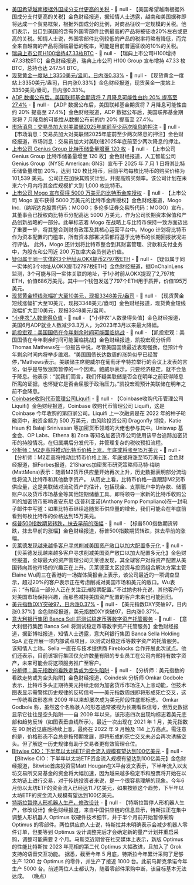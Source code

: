 - [美国希望越南根据外国成分支付更高的关税]() - 📰 null - 【美国希望越南根据外国成分支付更高的关税】金色财经报道，据知情人士透露，越南和美国据称即将达成一个贸易框架，根据外国成分的比例，对商品征收一定规模的关税。他们表示，出口到美国的含有外国零部件比例最高的产品将被征收20%左右或更高的关税。知情人士说，外国零部件比例较低的产品的税率将略有降低，而完全来自越南的产品将面临最低的税率，可能是目前普遍征收的10%的关税。
- [瑞典上市公司H100增持47.33枚BTC]() - 📰 null - 【瑞典上市公司H100增持47.33枚BTC】金色财经报道，瑞典上市公司 H100 Group 宣布增持 47.33 枚 BTC，总持仓达 247.54 BTC。
- [现货黄金一度站上3350美元/盎司，日内涨0.33%]() - 📰 null - 【现货黄金一度站上3350美元/盎司，日内涨0.33%】金色财经报道，现货黄金一度站上3350美元/盎司，日内涨0.33%。
- [ADP 数据公布后，美国联邦基金期货将 7 月降息可能性由约 20% 提高至 27.4%]() - 📰 null - 【ADP 数据公布后，美国联邦基金期货将 7 月降息可能性由约 20% 提高至 27.4%】金色财经报道，ADP 数据公布后，美国联邦基金期货将 7 月降息的可能性从数据公布前的约 20% 提高至 27.4%。
- [市场消息：交易员加大对美联储2025年底前至少两次降息的押注]() - 📰 null - 【市场消息：交易员加大对美联储2025年底前至少两次降息的押注】金色财经报道，市场消息：交易员加大对美联储2025年底前至少两次降息的押注。
- [上市公司 Genius Group 比特币储备量增至 120 枚]() - 📰 null - 【上市公司 Genius Group 比特币储备量增至 120 枚】金色财经报道，人工智能公司 Genius Group（NYSE American: GNS）宣布于 2025 年 7 月 1 日将其比特币储备量增加 20%，达到 120 枚比特币，目前平均每枚比特币的购买价格为 101,539 美元。 
公司正在加快其购买计划，并提高购买频率。该公司计划在未来六个月内将其金库规模扩大到 1,000 枚比特币。
- [上市公司 Mogo 宣布获得 5000 万美元的比特币金库授权]() - 📰 null - 【上市公司 Mogo 宣布获得 5000 万美元的比特币金库授权】金色财经报道，Mogo Inc.（纳斯达克股票代码：MOGO；多伦多证券交易所代码：MOGO）宣布，其董事会已授权向比特币分配高达 5000 万美元，作为公司长期资本保值和产品创新战略的一部分。此举标志着 Mogo 在战略上与比特币保持一致方面迈出了重要一步，将其整合到财务政策及其核心运营平台中。Mogo 计划将比特币作为资本配置的门槛率，所有资本部署决策都将基于比特币的长期回报状况进行评估。 
此外，Mogo 还计划将比特币整合到其财富管理、贷款和支付业务中，为股东和公司近 200 万加拿大会员创造价值。
- [疑似属于同一实体的3个地址从OKX提币2797枚ETH]() - 📰 null - 【疑似属于同一实体的3个地址从OKX提币2797枚ETH】金色财经报道，据OnChainLens监测，3个可能与同一实体关联的地址，于1小时前从OKX提现了2,797枚ETH，价值686万美元。其中一个钱包发送了797个ETH用于质押，价值195万美元。
- [现货黄金短线涨幅扩大至10美元，现报3348美元/盎司]() - 📰 null - 【现货黄金短线涨幅扩大至10美元，现报3348美元/盎司】金色财经报道，现货黄金短线涨幅扩大至10美元，现报3348美元/盎司。
- [“小非农”人数录得负值]() - 📰 null - 【“小非农”人数录得负值】金色财经报道，美国6月ADP就业人数减少3.3万人，为2023年3月以来最大降幅。
- [凯投宏观：美国国债在今年剩余时间可能面临挑战]() - 📰 null - 【凯投宏观：美国国债在今年剩余时间可能面临挑战】金色财经报道，凯投宏观分析师Thomas Mathews在一份报告中说，尽管美国国债最近表现强劲，但预计今年剩余时间内将举步维艰。“美国国债长达数周的涨势似乎已经暂停，”Mathews表示。美联储主席鲍威尔在葡萄牙辛特拉举行的会议上发表的言论，似乎是导致涨势暂停的一个因素。鲍威尔表示，只要经济稳定，就不会急于降息。他表示：“就我们而言，我们怀疑美联储是否会在明年之前获得降息所需的证据，也怀疑它是否会屈服于政治压力。”凯投宏观预计美联储在明年之前不会降息。
- [Coinbase收购代币管理公司Liquifi](https://fortune.com/crypto/2025/07/02/coinbase-liquifi-acquisition-mergers-acquisitions-crypto-industry/) - 📰 null - 【Coinbase收购代币管理公司Liquifi】金色财经报道，Coinbase 收购代币管理公司 Liquifi，这是 Coinbase 今年收购的第四家公司。Liquifi 上一次融资是在 2022 年的种子轮融资中，融资金额为 500 万美元，由风险投资公司 Dragonfly 领投，Katie Haun 和 Balaji Srinivasan 等加密货币领域的大佬也参与其中。Uniswap 基金会、OP Labs、Ethena 和 Zora 等知名加密货币公司使用该平台追踪加密货币的持股情况，在归属期后分发代币，并管理复杂的税收预扣流程。
- [分析师：M2走高将推动比特币价格上涨，年底或将涨至15万美元]() - 📰 null - 【分析师：M2走高将推动比特币价格上涨，年底或将涨至15万美元】金色财经报道，据Forbes报道，21Shares加密货币研究策略师马特·梅纳(MattMena)表示：随着M2货币供应量开始再次上升，历史数据表明部分流动性将流入比特币和其他数字资产。 
从历史上看，比特币价格一直跟踪M2货币供应量，这是美联储对流动资产的估计，包括现金、支票账户中的存款、储蓄账户以及货币市场基金等其他短期储蓄工具。即将领导一家新的比特币收购公司的加密货币影响者安东尼·庞普利亚诺(Anthony Pomp Pompliano)在一封电子邮件中写道：如果比特币继续追随货币供应量的增长，我们可能会在年底前看到每枚比特币的价格达到15万美元。
- [标普500指数期货转跌，抹去早前的涨幅]() - 📰 null - 【标普500指数期货转跌，抹去早前的涨幅】金色财经报道，标普500指数期货转跌，抹去早前的涨幅。
- [贝莱德发现越来越多客户寻求削减美国资产敞口以加大配置多元化]() - 📰 null - 【贝莱德发现越来越多客户寻求削减美国资产敞口以加大配置多元化】金色财经报道，全球最大的资产管理公司贝莱德发现，其全球客户对将资产配置从美国转向其他市场的兴趣正在上升。贝莱德亚太区投资与投资组合解决方案主管Elaine Wu周三在香港的一场媒体简报会上表示，该公司最近的一项调查显示，超过20%的客户表示正在考虑削减对美国市场和美元的敞口。Wu表示：“有相当一部分人正在关注亚洲股票配置。”不过她也补充说，其他客户仍对美国市场保持兴趣，而那些减持美国资产配置的客户未来也可能回归。
- [美元指数DXY突破97，日内涨0.37%]() - 📰 null - 【美元指数DXY突破97，日内涨0.37%】金色财经报道，美元指数DXY突破97，日内涨0.37%。
- [意大利银行集团 Banca Sell 将测试稳定币等数字资产托管服务]() - 📰 null - 【意大利银行集团 Banca Sell 将测试稳定币等数字资产托管服务】金色财经报道，据彭博社报道，知情人士透露，意大利银行集团 Banca Sella Holding SpA 正在开展一项内部试点项目，以测试对稳定币等数字资产的托管服务。 
该知情人士称，Sella 一直在与技术提供商 Fireblocks 合作开展此次试点。他们还表示，目前该银行集团仅允许数量有限的专业员工在公司内部持有数字资产，未来可能会将这项服务推广至客户。
- [分析师：美元指数的看跌走势或为空头陷阱]() - 📰 null - 【分析师：美元指数的看跌走势或为空头陷阱】金色财经报道，Coindesk 分析师 Omkar Godbole 表示，比特币多头正期待美元持续走弱为加密货币市场注入上涨动能，但技术图表显示需警惕历史规律的反转信号——美元指数周线即将形成死亡交叉，这一传统看跌形态自 2009 年以来却屡次成为美元阶段性底部标志。 
Omkar Godbole 称，虽然这个名称骇人的形态通常被视为长期看跌信号，但历史数据显示它往往是空头陷阱——自 2009 年以来，该形态四次出现均标志着美元底部和趋势反转（如图表垂直线所示）。最近一次出现在 2021 年 1 月，美元指数在 90 附近见底后持续上涨，最终在 2022 年 9 月触及 114 上方高点。需注意的是，价格形态不会总是按预期发展，即将形成的死亡交叉未必会再次诱捕空头。但了解这一历史规律有助于交易者更有效管理仓位。
- [Bitwise CIO：下半年以太坊ETF资金流入规模有望达到100亿美元](https://x.com/Matt_Hougan/status/1940354170084835521) - 📰 null - 【Bitwise CIO：下半年以太坊ETF资金流入规模有望达到100亿美元】金色财经报道，Bitwise首席投资官Matt Hougan在X平台发文表示，下半年流入以太坊交易所交易基金的资金将大幅加速，因为越来越多稳定币和股票将开始在以太坊链上进行交易，对于传统投资者来说，是一个很容易理解的现象。今年6月份以太坊ETF的资金流入已经达11.7亿美元，如果按照这个趋势，下半年以太坊ETF的资金流入规模有望达到100亿美元。
- [特斯拉暂停人形机器人生产，修改设计](https://mp.weixin.qq.com/s/rygYB7Yp3pbHzIsZ4QElBQ) - 📰 null - 【特斯拉暂停人形机器人生产，修改设计】金色财经报道，来自中国供应链的信息显示，特斯拉正在集中调整人形机器人 Optimus 软硬件技术细节，并于半个月前开始暂停采购 Optimus 的零部件。两位供应商人士说，特斯拉并未明确表示会减少机器人零件订单，但要等到 Optimus 设计调整完后才会确定新的量产计划并重启采购，调整可能需要 2 个月。马斯克近期曾在社交媒体上表示，新版 Optimus 的性能比特斯拉 2023 年亮相的第二代 Optimus 大幅改进，且加入了 Grok 支持的语音交互功能。 
据悉，截至今年 5 月底，特斯拉今年累计采购了足够生产 1200 台 Optimus 的零件，并生产了接近 1000 台。此前马斯克承诺今年生产 5000 台。前述两位人士都认为，随着零部件采购中断，该目标基本无法达成。 （晚点）
